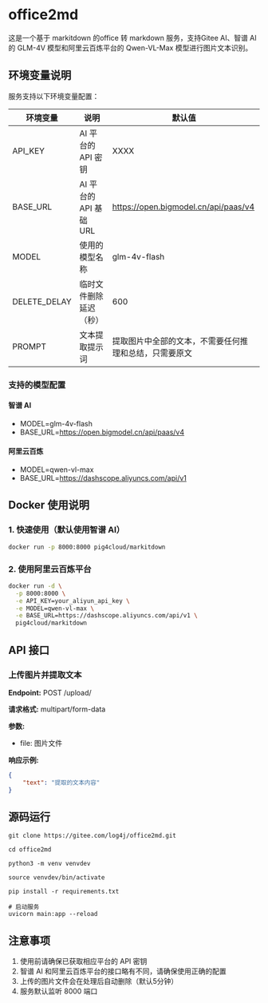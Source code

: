 # office2md

这是一个基于 markitdown 的office 转 markdown 服务，支持Gitee AI、智谱 AI 的 GLM-4V 模型和阿里云百炼平台的 Qwen-VL-Max 模型进行图片文本识别。

## 环境变量说明

服务支持以下环境变量配置：

| 环境变量 | 说明 | 默认值 |
|---------|------|--------|
| API_KEY | AI 平台的 API 密钥 | XXXX |
| BASE_URL | AI 平台的 API 基础 URL | https://open.bigmodel.cn/api/paas/v4 |
| MODEL | 使用的模型名称 | glm-4v-flash |
| DELETE_DELAY | 临时文件删除延迟（秒） | 600 |
| PROMPT | 文本提取提示词 | 提取图片中全部的文本，不需要任何推理和总结，只需要原文 |

### 支持的模型配置

#### 智谱 AI
- MODEL=glm-4v-flash
- BASE_URL=https://open.bigmodel.cn/api/paas/v4

#### 阿里云百炼
- MODEL=qwen-vl-max
- BASE_URL=https://dashscope.aliyuncs.com/api/v1

## Docker 使用说明

### 1. 快速使用（默认使用智谱 AI）

```bash
docker run -p 8000:8000 pig4cloud/markitdown
```

### 2. 使用阿里云百炼平台

```bash
docker run -d \
  -p 8000:8000 \
  -e API_KEY=your_aliyun_api_key \
  -e MODEL=qwen-vl-max \
  -e BASE_URL=https://dashscope.aliyuncs.com/api/v1 \
  pig4cloud/markitdown
```

## API 接口

### 上传图片并提取文本

**Endpoint:** POST /upload/

**请求格式:** multipart/form-data

**参数:**
- file: 图片文件

**响应示例:**
```json
{
    "text": "提取的文本内容"
}
```

## 源码运行

```
git clone https://gitee.com/log4j/office2md.git

cd office2md

python3 -m venv venvdev

source venvdev/bin/activate

pip install -r requirements.txt

# 启动服务
uvicorn main:app --reload
```

## 注意事项

1. 使用前请确保已获取相应平台的 API 密钥
2. 智谱 AI 和阿里云百炼平台的接口略有不同，请确保使用正确的配置
3. 上传的图片文件会在处理后自动删除（默认5分钟）
4. 服务默认监听 8000 端口



